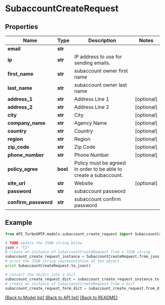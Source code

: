 # SubaccountCreateRequest


## Properties

Name | Type | Description | Notes
------------ | ------------- | ------------- | -------------
**email** | **str** |  | 
**ip** | **str** | IP address to use for sending emails. | 
**first_name** | **str** | subaccount owner first name | 
**last_name** | **str** | subaccount owner last name | 
**address_1** | **str** | Address Line 1 | [optional] 
**address_2** | **str** | Address Line 2 | [optional] 
**city** | **str** | City | [optional] 
**company_name** | **str** | Agency Name | [optional] 
**country** | **str** | Country | [optional] 
**region** | **str** | Region | [optional] 
**zip_code** | **str** | Zip Code | [optional] 
**phone_number** | **str** | Phone Number | [optional] 
**policy_agree** | **bool** | Policy must be agreed in order to be able to create a subaccount. | 
**site_url** | **str** | Website | [optional] 
**password** | **str** | subaccount password | 
**confirm_password** | **str** | subaccount confirm password | 

## Example

```python
from API_TurboSMTP.models.subaccount_create_request import SubaccountCreateRequest

# TODO update the JSON string below
json = "{}"
# create an instance of SubaccountCreateRequest from a JSON string
subaccount_create_request_instance = SubaccountCreateRequest.from_json(json)
# print the JSON string representation of the object
print SubaccountCreateRequest.to_json()

# convert the object into a dict
subaccount_create_request_dict = subaccount_create_request_instance.to_dict()
# create an instance of SubaccountCreateRequest from a dict
subaccount_create_request_form_dict = subaccount_create_request.from_dict(subaccount_create_request_dict)
```
[[Back to Model list]](../README.md#documentation-for-models) [[Back to API list]](../README.md#documentation-for-api-endpoints) [[Back to README]](../README.md)


